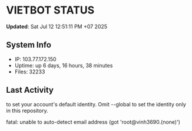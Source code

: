 # VIETBOT STATUS
**Updated**: Sat Jul 12 12:51:11 PM +07 2025

## System Info
- IP: 103.77.172.150
- Uptime: up 6 days, 16 hours, 38 minutes
- Files: 32233

## Last Activity

to set your account's default identity.
Omit --global to set the identity only in this repository.

fatal: unable to auto-detect email address (got 'root@vinh3690.(none)')
